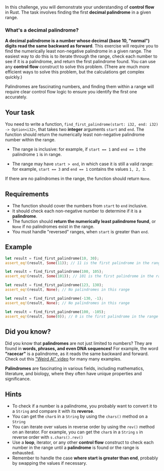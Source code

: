 In this challenge, you will demonstrate your understanding of **control flow** in Rust. The task involves finding the first **decimal palindrome** in a given range.

### What's a decimal palindrome?

**A decimal palindrome is a number whose decimal (base 10, "normal") digits read the same backward as forward**. This exercise will require you to find the numerically least non-negative palindrome in a given range. The easiest way to do this is to iterate through the range, check each number to see if it is a palindrome, and return the first palindrome found. You can use any **control flow** construct to solve this problem. (There are much more efficient ways to solve this problem, but the calculations get complex quickly.)

Palindromes are fascinating numbers, and finding them within a range will require clear control flow logic to ensure you identify the first one accurately.

## Your task

You need to write a function, `find_first_palindrome(start: i32, end: i32) -> Option<i32>`, that takes two **integer** arguments `start` and `end`. The function should return the numerically least non-negative palindrome number within the range.

* The range is inclusive: for example, if `start == 1` and `end == 1` the palindrome `1` is in range.

* The range may have `start > end`, in which case it is still a valid range: for example, `start == 3` and `end == 1` contains the values `1, 2, 3`.

If there are no palindromes in the range, the function should return `None`.

## Requirements

- The function should cover the numbers from `start` to `end` inclusive.
- It should check each non-negative number to determine if it is a **palindrome**.
- The function should **return the numerically least palindrome found**, or `None` if no palindromes exist in the range.
- You must handle "reversed" ranges, when `start` is greater than `end`.

## Example

```rust
let result = find_first_palindrome(10, 30);
assert_eq!(result, Some(11)); // 11 is the first palindrome in the range

let result = find_first_palindrome(100, 105);
assert_eq!(result, Some(101)); // 101 is the first palindrome in the range

let result = find_first_palindrome(123, 130);
assert_eq!(result, None); // No palindromes in this range

let result = find_first_palindrome(-130, -1);
assert_eq!(result, None); // No palindromes in this range

let result = find_first_palindrome(100, -105);
assert_eq!(result, Some(0)); // 0 is the first palindrome in the range
```

## Did you know?

Did you know that **palindromes** are not just limited to numbers? They are found in **words, phrases, and even DNA sequences!** For example, the word **"racecar"** is a palindrome, as it reads the same backward and forward. Check out this ["Weird Al" video](https://youtu.be/JUQDzj6R3p4) for many many examples.

**Palindromes** are fascinating in various fields, including mathematics, literature, and biology, where they often have unique properties and significance.

## Hints

- To check if a number is a palindrome, you probably want to convert it to a `String` and compare it with its **reverse**.
- You can get the `char`s in a `String` by using the `chars()` method on a `String`
- You can iterate over values in reverse order by using the `rev()` method on an iterator. For example, you can get the `char`s in a `String` `s` in reverse order with `s.chars().rev()`
- Use a **loop**, iterator, or any other **control flow** construct to check each number in the range until a **palindrome** is found or the range is exhausted.
- Remember to handle the case **where start is greater than end**, probably by swapping the values if necessary.
